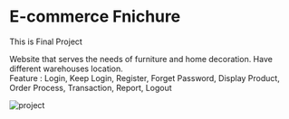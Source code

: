 # E-commerce Fnichure
This is Final Project

Website that serves the needs of furniture and home decoration.
Have different warehouses location. <br>
Feature : Login, Keep Login, Register, Forget Password, Display Product, Order Process, Transaction, Report, Logout

![project](https://github.com/Gedearya/Final-Project-Warehouse/assets/75374189/2833c343-4935-490f-a866-f9a5ac81aa66)
